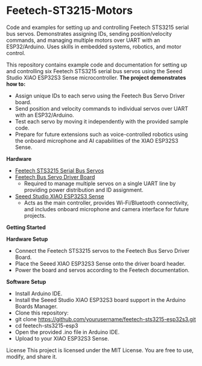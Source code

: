 # Feetech-ST3215-Motors

Code and examples for setting up and controlling Feetech STS3215 serial bus servos. Demonstrates assigning IDs, sending position/velocity commands, and managing multiple motors over UART with an ESP32/Arduino. Uses skills in embedded systems, robotics, and motor control.

This repository contains example code and documentation for setting up and controlling six Feetech STS3215 serial bus servos using the Seeed Studio XIAO ESP32S3 Sense microcontroller.
**The project demonstrates how to:**
- Assign unique IDs to each servo using the Feetech Bus Servo Driver board.
- Send position and velocity commands to individual servos over UART with an ESP32/Arduino.
- Test each servo by moving it independently with the provided sample code.
- Prepare for future extensions such as voice-controlled robotics using the onboard microphone and AI capabilities of the XIAO ESP32S3 Sense.

**Hardware**
- [Feetech STS3215 Serial Bus Servos](https://www.seeedstudio.com/STS3215-19kg-cm-7-4V-Serial-Servo-p-6338.html)
- [Feetech Bus Servo Driver Board](https://www.seeedstudio.com/Bus-Servo-Driver-Board-for-XIAO-p-6413.html)
  - Required to manage multiple servos on a single UART line by providing power distribution and ID assignment.
- [Seeed Studio XIAO ESP32S3 Sense](https://www.seeedstudio.com/Seeed-Studio-XIAO-ESP32S3-Sense-Pre-Soldered-p-6335.html)
  - Acts as the main controller, provides Wi-Fi/Bluetooth connectivity, and includes onboard microphone and camera interface for future projects.

**Getting Started**

**Hardware Setup**
- Connect the Feetech STS3215 servos to the Feetech Bus Servo Driver Board.
- Place the Seeed XIAO ESP32S3 Sense onto the driver board header.
- Power the board and servos according to the Feetech documentation.

**Software Setup**
- Install Arduino IDE.
- Install the Seeed Studio XIAO ESP32S3 board support in the Arduino Boards Manager.
- Clone this repository:
- git clone https://github.com/yourusername/feetech-sts3215-esp32s3.git
- cd feetech-sts3215-esp3
- Open the provided .ino file in Arduino IDE.
- Upload to your XIAO ESP32S3 Sense.

License
This project is licensed under the MIT License. You are free to use, modify, and share it.
